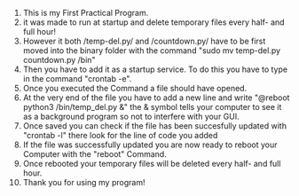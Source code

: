 1. This is my First Practical Program.
2. it was made to run at startup and delete temporary files every half- and full hour!
3. However it both /temp-del.py/ and /countdown.py/ have to be first moved into the binary folder with the command "sudo mv temp-del.py countdown.py /bin"
4. Then you have to add it as a startup service. To do this you have to type in the command "crontab -e".
5. Once you executed the Command a file should have opened.
6. At the very end of the file you have to add a new line and write "@reboot python3 /bin/temp_del.py &" the & symbol tells your computer to see it as a background program so not to interfere with your GUI.
7. Once saved you can check if the file has been succesfully updated with "crontab -l" there look for the line of code you added
8. If the file was successfully updated you are now ready to reboot your Computer with the "reboot" Command.
9. Once rebooted your temporary files will be deleted every half- and full hour.
10. Thank you for using my program!
